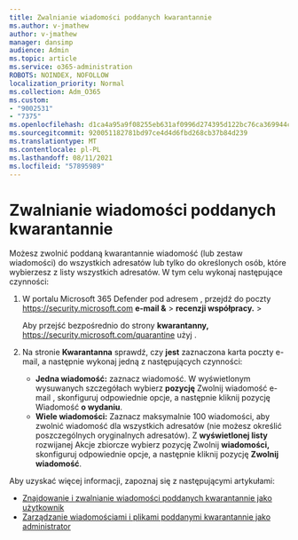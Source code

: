 ```yaml
---
title: Zwalnianie wiadomości poddanych kwarantannie
ms.author: v-jmathew
author: v-jmathew
manager: dansimp
audience: Admin
ms.topic: article
ms.service: o365-administration
ROBOTS: NOINDEX, NOFOLLOW
localization_priority: Normal
ms.collection: Adm_O365
ms.custom:
- "9002531"
- "7375"
ms.openlocfilehash: d1ca4a95a9f08255eb631af0996d274395d122bc76ca369944cc029f7f4314f5
ms.sourcegitcommit: 920051182781bd97ce4d4d6fbd268cb37b84d239
ms.translationtype: MT
ms.contentlocale: pl-PL
ms.lasthandoff: 08/11/2021
ms.locfileid: "57895989"
---
```

# <a name="release-quarantined-messages"></a>Zwalnianie wiadomości poddanych kwarantannie

Możesz zwolnić poddaną kwarantannie wiadomość (lub zestaw wiadomości) do wszystkich adresatów lub tylko do określonych osób, które wybierzesz z listy wszystkich adresatów. W tym celu wykonaj następujące czynności:

1. W portalu Microsoft 365 Defender pod adresem , przejdź do poczty <https://security.microsoft.com> **e-mail &** \> **recenzji współpracy.** \> 

   Aby przejść bezpośrednio do strony **kwarantanny,** <https://security.microsoft.com/quarantine> użyj .

2. Na stronie **Kwarantanna** sprawdź, czy **jest** zaznaczona karta poczty e-mail, a następnie wykonaj jedną z następujących czynności:
   - **Jedna wiadomość:** zaznacz wiadomość. W wyświetlonym wysuwanych szczegółach wybierz **pozycję** Zwolnij wiadomość e-mail , skonfiguruj odpowiednie opcje, a następnie kliknij pozycję Wiadomość **o wydaniu**.
   - **Wiele wiadomości:** Zaznacz maksymalnie 100 wiadomości, aby zwolnić wiadomość dla wszystkich adresatów (nie możesz określić poszczególnych oryginalnych adresatów). Z **wyświetlonej listy** rozwijanej Akcje zbiorcze wybierz pozycję Zwolnij **wiadomości,** skonfiguruj odpowiednie opcje, a następnie kliknij pozycję **Zwolnij wiadomość**.

Aby uzyskać więcej informacji, zapoznaj się z następującymi artykułami:

- [Znajdowanie i zwalnianie wiadomości poddanych kwarantannie jako użytkownik](https://docs.microsoft.com/microsoft-365/security/office-365-security/find-and-release-quarantined-messages-as-a-user)
- [Zarządzanie wiadomościami i plikami poddanymi kwarantannie jako administrator](https://docs.microsoft.com/microsoft-365/security/office-365-security/manage-quarantined-messages-and-files)
